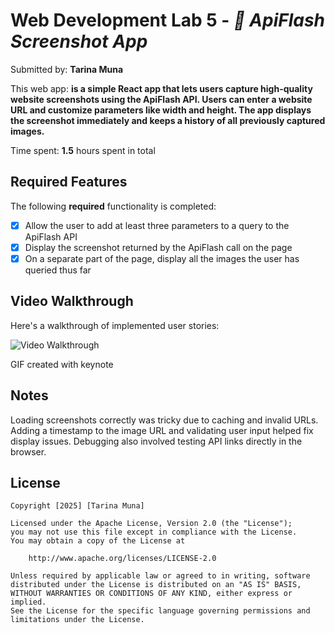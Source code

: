 # Web Development Lab 5 - *📸 ApiFlash Screenshot App*

Submitted by: **Tarina Muna**

This web app: **is a simple React app that lets users capture high-quality website screenshots using the ApiFlash API. Users can enter a website URL and customize parameters like width and height. The app displays the screenshot immediately and keeps a history of all previously captured images.**

Time spent: **1.5** hours spent in total

## Required Features

The following **required** functionality is completed: 
- [x] Allow the user to add at least three parameters to a query to the ApiFlash API
- [x] Display the screenshot returned by the ApiFlash call on the page
- [x] On a separate part of the page, display all the images the user has queried thus far

## Video Walkthrough

Here's a walkthrough of implemented user stories:

<img src='/assets/Untitled.gif' title='Video Walkthrough' width='' alt='Video Walkthrough' />

<!-- Replace this with whatever GIF tool you used! -->
GIF created with keynote 
<!-- Recommended tools:
[Kap](https://getkap.co/) for macOS
[ScreenToGif](https://www.screentogif.com/) for Windows
[peek](https://github.com/phw/peek) for Linux. -->

## Notes

Loading screenshots correctly was tricky due to caching and invalid URLs. Adding a timestamp to the image URL and validating user input helped fix display issues. Debugging also involved testing API links directly in the browser.

## License

    Copyright [2025] [Tarina Muna]

    Licensed under the Apache License, Version 2.0 (the "License");
    you may not use this file except in compliance with the License.
    You may obtain a copy of the License at

        http://www.apache.org/licenses/LICENSE-2.0

    Unless required by applicable law or agreed to in writing, software
    distributed under the License is distributed on an "AS IS" BASIS,
    WITHOUT WARRANTIES OR CONDITIONS OF ANY KIND, either express or implied.
    See the License for the specific language governing permissions and
    limitations under the License.
